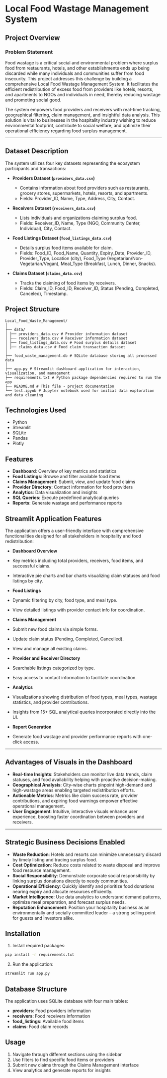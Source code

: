 # Local Food Wastage Management System

## Project Overview

### Problem Statement
Food wastage is a critical social and environmental problem where surplus food from restaurants, hotels, and other establishments ends up being discarded while many individuals and communities suffer from food insecurity. This project addresses this challenge by building a comprehensive Local Food Wastage Management System. It facilitates the efficient redistribution of excess food from providers like hotels, resorts, and apartments to NGOs and individuals in need, thereby reducing wastage and promoting social good.

The system empowers food providers and receivers with real-time tracking, geographical filtering, claim management, and insightful data analysis. This solution is vital to businesses in the hospitality industry wishing to reduce environmental footprint, contribute to social welfare, and optimize their operational efficiency regarding food surplus management.

---

## Dataset Description

The system utilizes four key datasets representing the ecosystem participants and transactions:

- **Providers Dataset (`providers_data.csv`)**
  - Contains information about food providers such as restaurants, grocery stores, supermarkets, hotels, resorts, and apartments.
  - Fields: Provider_ID, Name, Type, Address, City, Contact.

- **Receivers Dataset (`receivers_data.csv`)**
  - Lists individuals and organizations claiming surplus food.
  - Fields: Receiver_ID, Name, Type (NGO, Community Center, Individual), City, Contact.

- **Food Listings Dataset (`food_listings_data.csv`)**
  - Details surplus food items available for claim.
  - Fields: Food_ID, Food_Name, Quantity, Expiry_Date, Provider_ID, Provider_Type, Location (city), Food_Type (Vegetarian/Non-Vegetarian/Vegan), Meal_Type (Breakfast, Lunch, Dinner, Snacks).

- **Claims Dataset (`claims_data.csv`)**
  - Tracks the claiming of food items by receivers.
  - Fields: Claim_ID, Food_ID, Receiver_ID, Status (Pending, Completed, Canceled), Timestamp.

## Project Structure

```
Local_Food_Waste_Management/
│
├── data/
│ ├── providers_data.csv # Provider information dataset
│ ├── receivers_data.csv # Receiver information dataset
│ ├── food_listings_data.csv # Food surplus details dataset
│ ├── claims_data.csv # Food claim transaction dataset
│
├── food_waste_management.db # SQLite database storing all processed data
│
├── app.py # Streamlit dashboard application for interaction, visualization, and management
├── requirements.txt # Python package dependencies required to run the app
├── README.md # This file - project documentation
└── test.ipynb # Jupyter notebook used for initial data exploration and data cleaning
```

## Technologies Used

- Python
- Streamlit
- SQLite
- Pandas
- Plotly


## Features

- **Dashboard**: Overview of key metrics and statistics
- **Food Listings**: Browse and filter available food items
- **Claims Management**: Submit, view, and update food claims
- **Provider Directory**: Contact information for food providers
- **Analytics**: Data visualization and insights
- **SQL Queries**: Execute predefined analytical queries
- **Reports**: Generate wastage and performance reports

## Streamlit Application Features

The application offers a user-friendly interface with comprehensive functionalities designed for all stakeholders in hospitality and food redistribution:

- **Dashboard Overview**
- Key metrics including total providers, receivers, food items, and successful claims.
- Interactive pie charts and bar charts visualizing claim statuses and food listings by city.

- **Food Listings**
- Dynamic filtering by city, food type, and meal type.
- View detailed listings with provider contact info for coordination.

- **Claims Management**
- Submit new food claims via simple forms.
- Update claim status (Pending, Completed, Cancelled).
- View and manage all existing claims.

- **Provider and Receiver Directory**
- Searchable listings categorized by type.
- Easy access to contact information to facilitate coordination.

- **Analytics**
- Visualizations showing distribution of food types, meal types, wastage statistics, and provider contributions.
- Insights from 15+ SQL analytical queries incorporated directly into the UI.

- **Report Generation**
- Generate food wastage and provider performance reports with one-click access.

---

## Advantages of Visuals in the Dashboard

- **Real-time Insights**: Stakeholders can monitor live data trends, claim statuses, and food availability helping with proactive decision-making.
- **Geographical Analysis**: City-wise charts pinpoint high-demand and high-wastage areas enabling targeted redistribution efforts.
- **Actionable Metrics**: Metrics like claim success rate, provider contributions, and expiring food warnings empower effective operational management.
- **User Engagement**: Intuitive, interactive visuals enhance user experience, boosting faster coordination between providers and receivers.

---

## Strategic Business Decisions Enabled

- **Waste Reduction**: Hotels and resorts can minimize unnecessary discard by timely listing and tracing surplus food.
- **Cost Optimization**: Reduce costs related to waste disposal and improve food resource management.
- **Social Responsibility**: Demonstrate corporate social responsibility by linking surplus donations directly to needy communities.
- **Operational Efficiency**: Quickly identify and prioritize food donations nearing expiry and allocate resources efficiently.
- **Market Intelligence**: Use data analytics to understand demand patterns, optimize meal preparation, and forecast surplus needs.
- **Reputation Enhancement**: Position your hospitality business as an environmentally and socially committed leader – a strong selling point for guests and investors alike.


## Installation

1. Install required packages:
```bash
pip install -r requirements.txt
```

2. Run the application:
```bash
streamlit run app.py
```

## Database Structure

The application uses SQLite database with four main tables:
- **providers**: Food providers information
- **receivers**: Food receivers information  
- **food_listings**: Available food items
- **claims**: Food claim records

## Usage

1. Navigate through different sections using the sidebar
2. Use filters to find specific food items or providers
3. Submit new claims through the Claims Management interface
4. View analytics and generate reports for insights

